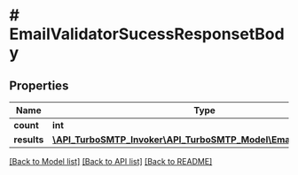 # # EmailValidatorSucessResponsetBody

## Properties

Name | Type | Description | Notes
------------ | ------------- | ------------- | -------------
**count** | **int** |  | [optional]
**results** | [**\API_TurboSMTP_Invoker\API_TurboSMTP_Model\EmailValidatorList[]**](EmailValidatorList.md) |  | [optional]

[[Back to Model list]](../../README.md#models) [[Back to API list]](../../README.md#endpoints) [[Back to README]](../../README.md)
